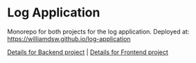 # Log Application

Monorepo for both projects for the log application.
Deployed at: https://williamdsw.github.io/log-application

[Details for Backend project](https://github.com/williamdsw/log-application/tree/main/backend) | 
[Details for Frontend project](https://github.com/williamdsw/log-application/tree/main/frontend)
